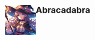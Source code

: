 <img src="./image/abracadabra.jpeg" alt="魔女" height="100" align="left">
<h1 style="display: inline">Abracadabra</h1>
